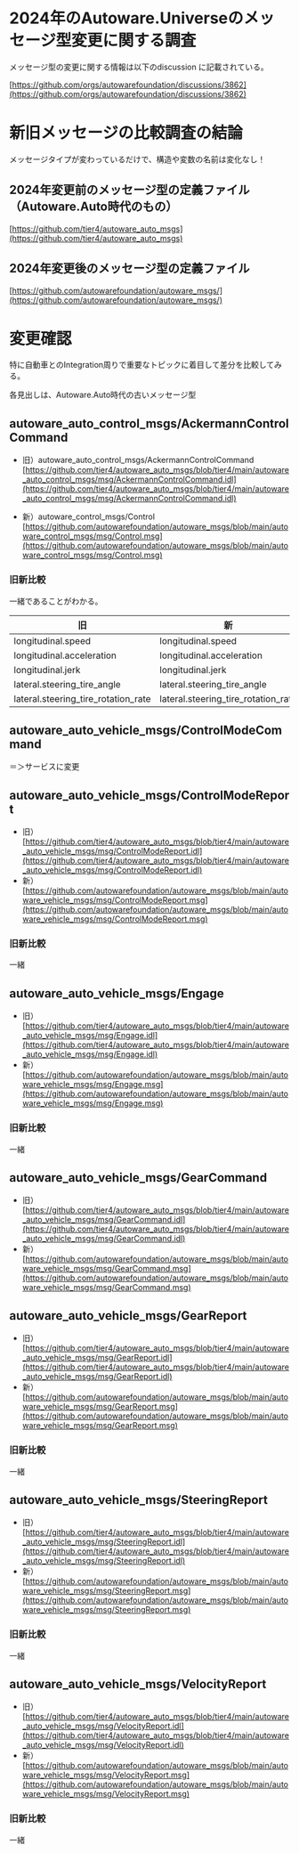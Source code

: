 # 2024年のAutoware.Universeのメッセージ型変更に関する調査

メッセージ型の変更に関する情報は以下のdiscussion に記載されている。

[https://github.com/orgs/autowarefoundation/discussions/3862](https://github.com/orgs/autowarefoundation/discussions/3862)

# 新旧メッセージの比較調査の結論
メッセージタイプが変わっているだけで、構造や変数の名前は変化なし！

## 2024年変更前のメッセージ型の定義ファイル（Autoware.Auto時代のもの）

[https://github.com/tier4/autoware_auto_msgs](https://github.com/tier4/autoware_auto_msgs)

## 2024年変更後のメッセージ型の定義ファイル

[https://github.com/autowarefoundation/autoware_msgs/](https://github.com/autowarefoundation/autoware_msgs/)

# 変更確認
特に自動車とのIntegration周りで重要なトピックに着目して差分を比較してみる。

各見出しは、Autoware.Auto時代の古いメッセージ型

## autoware_auto_control_msgs/AckermannControlCommand	
- 旧）autoware_auto_control_msgs/AckermannControlCommand
[https://github.com/tier4/autoware_auto_msgs/blob/tier4/main/autoware_auto_control_msgs/msg/AckermannControlCommand.idl](https://github.com/tier4/autoware_auto_msgs/blob/tier4/main/autoware_auto_control_msgs/msg/AckermannControlCommand.idl)

- 新）autoware_control_msgs/Control	
[https://github.com/autowarefoundation/autoware_msgs/blob/main/autoware_control_msgs/msg/Control.msg](https://github.com/autowarefoundation/autoware_msgs/blob/main/autoware_control_msgs/msg/Control.msg)

### 旧新比較
一緒であることがわかる。

| 旧                               | 新                               |
|--------------------------------|--------------------------------|
| longitudinal.speed            | longitudinal.speed            |
| longitudinal.acceleration     | longitudinal.acceleration     |
| longitudinal.jerk             | longitudinal.jerk             |
| lateral.steering_tire_angle   | lateral.steering_tire_angle   |
| lateral.steering_tire_rotation_rate | lateral.steering_tire_rotation_rate |


## autoware_auto_vehicle_msgs/ControlModeCommand
＝＞サービスに変更

## autoware_auto_vehicle_msgs/ControlModeReport

- 旧）[https://github.com/tier4/autoware_auto_msgs/blob/tier4/main/autoware_auto_vehicle_msgs/msg/ControlModeReport.idl](https://github.com/tier4/autoware_auto_msgs/blob/tier4/main/autoware_auto_vehicle_msgs/msg/ControlModeReport.idl)
- 新）[https://github.com/autowarefoundation/autoware_msgs/blob/main/autoware_vehicle_msgs/msg/ControlModeReport.msg](https://github.com/autowarefoundation/autoware_msgs/blob/main/autoware_vehicle_msgs/msg/ControlModeReport.msg)

### 旧新比較
一緒

## autoware_auto_vehicle_msgs/Engage

- 旧）[https://github.com/tier4/autoware_auto_msgs/blob/tier4/main/autoware_auto_vehicle_msgs/msg/Engage.idl](https://github.com/tier4/autoware_auto_msgs/blob/tier4/main/autoware_auto_vehicle_msgs/msg/Engage.idl)
- 新）[https://github.com/autowarefoundation/autoware_msgs/blob/main/autoware_vehicle_msgs/msg/Engage.msg](https://github.com/autowarefoundation/autoware_msgs/blob/main/autoware_vehicle_msgs/msg/Engage.msg)

### 旧新比較
一緒

## autoware_auto_vehicle_msgs/GearCommand

- 旧）[https://github.com/tier4/autoware_auto_msgs/blob/tier4/main/autoware_auto_vehicle_msgs/msg/GearCommand.idl](https://github.com/tier4/autoware_auto_msgs/blob/tier4/main/autoware_auto_vehicle_msgs/msg/GearCommand.idl)
- 新）[https://github.com/autowarefoundation/autoware_msgs/blob/main/autoware_vehicle_msgs/msg/GearCommand.msg](https://github.com/autowarefoundation/autoware_msgs/blob/main/autoware_vehicle_msgs/msg/GearCommand.msg)

## autoware_auto_vehicle_msgs/GearReport

- 旧）[https://github.com/tier4/autoware_auto_msgs/blob/tier4/main/autoware_auto_vehicle_msgs/msg/GearReport.idl](https://github.com/tier4/autoware_auto_msgs/blob/tier4/main/autoware_auto_vehicle_msgs/msg/GearReport.idl)
- 新）[https://github.com/autowarefoundation/autoware_msgs/blob/main/autoware_vehicle_msgs/msg/GearReport.msg](https://github.com/autowarefoundation/autoware_msgs/blob/main/autoware_vehicle_msgs/msg/GearReport.msg)

### 旧新比較
一緒

## autoware_auto_vehicle_msgs/SteeringReport

- 旧）[https://github.com/tier4/autoware_auto_msgs/blob/tier4/main/autoware_auto_vehicle_msgs/msg/SteeringReport.idl](https://github.com/tier4/autoware_auto_msgs/blob/tier4/main/autoware_auto_vehicle_msgs/msg/SteeringReport.idl)
- 新）[https://github.com/autowarefoundation/autoware_msgs/blob/main/autoware_vehicle_msgs/msg/SteeringReport.msg](https://github.com/autowarefoundation/autoware_msgs/blob/main/autoware_vehicle_msgs/msg/SteeringReport.msg)

### 旧新比較
一緒

## autoware_auto_vehicle_msgs/VelocityReport

- 旧）[https://github.com/tier4/autoware_auto_msgs/blob/tier4/main/autoware_auto_vehicle_msgs/msg/VelocityReport.idl](https://github.com/tier4/autoware_auto_msgs/blob/tier4/main/autoware_auto_vehicle_msgs/msg/VelocityReport.idl)
- 新）[https://github.com/autowarefoundation/autoware_msgs/blob/main/autoware_vehicle_msgs/msg/VelocityReport.msg](https://github.com/autowarefoundation/autoware_msgs/blob/main/autoware_vehicle_msgs/msg/VelocityReport.msg)

### 旧新比較
一緒

